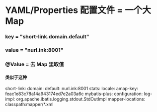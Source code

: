 # YAML/Properties 配置文件 = 一个大 Map

### key = "short-link.domain.default"

### value = "nurl.ink:8001"

### @Value = 去 Map 里取值




####  类似于这种
short-link:
  domain:
    default: nurl.ink:8001
  stats:
    locale:
      amap-key: feac1e83c78a14a943174ed7e2a03a6c
mybatis-plus:
  configuration:
    log-impl: org.apache.ibatis.logging.stdout.StdOutImpl
  mapper-locations: classpath:mapper/*.xml
